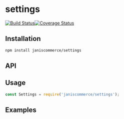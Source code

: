 # settings

[![Build Status](https://travis-ci.org/janis-commerce/settings.svg?branch=master)](https://travis-ci.org/janis-commerce/settings)[![Coverage Status](https://coveralls.io/repos/github/janis-commerce/settings/badge.svg?branch=master)](https://coveralls.io/github/janis-commerce/settings?branch=master)



## Installation
```sh
npm install janiscommerce/settings
```

## API


## Usage
```js
const Settings = require('janiscommerce/settings');

```

## Examples